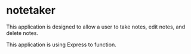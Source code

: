 # notetaker

This application is designed to allow a user to take notes, edit notes, and delete notes. 

This application is using Express to function. 


